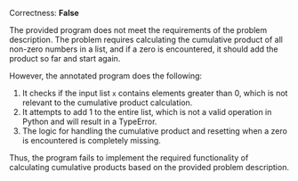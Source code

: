 Correctness: **False**

The provided program does not meet the requirements of the problem description. The problem requires calculating the cumulative product of all non-zero numbers in a list, and if a zero is encountered, it should add the product so far and start again. 

However, the annotated program does the following:

1. It checks if the input list `x` contains elements greater than 0, which is not relevant to the cumulative product calculation.
2. It attempts to add 1 to the entire list, which is not a valid operation in Python and will result in a TypeError.
3. The logic for handling the cumulative product and resetting when a zero is encountered is completely missing.

Thus, the program fails to implement the required functionality of calculating cumulative products based on the provided problem description.